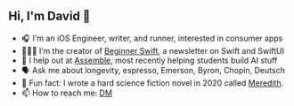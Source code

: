 ## Hi, I'm David 👋

<!--
**daviddoswell/daviddoswell** is a ✨ _special_ ✨ repository because its `README.md` (this file) appears on your GitHub profile.

Here are some ideas to get you started:
-->

- 🎧 I'm an iOS Engineer, writer, and runner, interested in consumer apps
- 👨🏾‍💻 I’m the creator of [Beginner Swift](https://www.beginnerswift.com), a newsletter on Swift and SwiftUI
- 🦸 I help out at [Assemble](https://assemblepgh.org/), most recently helping students build AI stuff
- 🗣️ Ask me about longevity, espresso, Emerson, Byron, Chopin, Deutsch
- 📖 Fun fact: I wrote a hard science fiction novel in 2020 called [Meredith](https://www.amazon.com/Meredith-Silicon-David-Oliver-Doswell/dp/B088T2ZZG5).
- 📫 How to reach me: [DM](https://x.com/davidodoswell)

